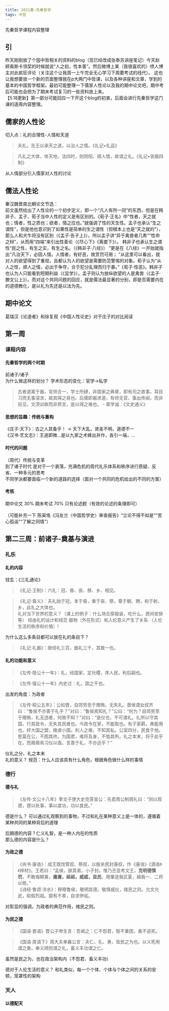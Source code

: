 ```yaml
---
title: 2021春-先秦哲学
tags: 中哲
---
```

先秦哲学课程内容整理
<!--more-->

## 引

昨天刚刚放了个囤中哲相关的资料的blog（现已经改成张泰苏讲座笔记）今天赵婷奥斯卡领奖的时候就说“人之初，性本善”。然后微博上某（我很喜欢的）喷人博主对此疯狂评论（关注这个让我周一上午完全无心学习下周要考试的线代）。
这也让我想要放一个新的页面整理我在p大两门中哲课，以及各种讲座和文章，学到的基本的中国哲学框架。最初可能整理一下儒家人性论以及我的期中论文吧，期中考后可能也会把为了期末考试复习的一些资料放上来。  
【5.18更新】第一部分可能回应一下开这个blog的初衷，后面会进行先秦哲学这门课的逐周内容整理。  

## 儒家的人性论
切入点：礼的合理性-人情和天道  
> 夫礼，先王以承天之道，以治人之情。《礼记•礼运》  

> 凡礼之大体，体天地，法四时，则阴阳，顺人情，故谓之礼。《礼记•丧服四制》  

从人情部分引入儒家对人性的讨论

## 儒法人性论
秦汉魏晋南北朝论文节选：  
前文虽然给出了人性论的一个初步定义，即一个“凡人有所一同”的东西，但是在韩非子、孟子、荀子当中人性的定义是有区别的。《荀子·正名》中“性者，天之就也；情者，性之质也；欲者，情之应也。”就强调了性的天生性。孟子也承认“生之谓性”，但是他也意识到了如果性是简单的生之谓性（但根本上也是“天之就的”），那么人和犬牛将没有区别（《孟子·告子上》）。所以孟子讲“异于禽兽者几希”“性命之辩”，从而用“四端”来引出性善论（《尽心下》《离娄下》）。 韩非子也承认生之谓性“民之性，有生之实，有生之名。（《韩非子·八经》） ”更是在《八经》一开始就指出“凡治天下，必因人情。人情者，有好恶，故赏罚可用； ”从这里可以看出，就对人的欲望得到了重视，且都认为人的欲望是需要防范警惕的对象。荀子认为“从人之性，顺人之情，必出于争夺，合于犯分乱理而归于暴。”《荀子·性恶》。韩非子也认为人只能看到短期利益（《显学》）。孟子则认为放纵欲望的人是禽兽（《孟子·滕文公上》）。而对这个共同问题的回应，就是儒法最显著的分别，即是否需要内在的道德教化，是以礼为先还是以法为先。  

## 期中论文
葛瑞汉《论道者》和徐复观《中国人性论史》对于庄子的对比阅读

## 第一周  
### 课程内容  
#### 先秦哲学的两个时期  
前诸子/诸子  
为什么做这样的划分？
学术形态的变化：官学->私学  
> 古者道寓于器，官师合一，学士所肄，非国家之典章，即有司之故事，耳目习而无事深求，故其得之易也。后儒即器求道，有师无官，事出传闻，而非目见，文须训故而非质言，是以得之难也。 - 章学诚：《文史通义》  

#### 思想的旨趣：传统与重构  
《庄子·天下》：古之人其备乎！ -> 天下大乱，贤圣不明，道德不一  
《汉书·艺文志》：王道即微...是以九家之术蜂出并作，各引一端，...  

#### 时代的问题  
（周代）传统与变革  
到了诸子时代 是对于一个衰落，充满危机的周代礼乐体系和秩序进行质疑、反省、一种多元的思考  
不同学派都要面临一个新的道路的选择（面对一个共同的危机给出的不同的方案）  

#### 考核
期中论文 30% 期末考试 70% 只有论述题（有效的论述的条理即可）  
<br>
（可能补充一下 陈寅恪《冯友兰〈中国哲学史〉审查报告》“立论不得不如是”“苦心孤诣”“了解之同情”）  


## 第二三周：前诸子-奠基与演进  
### 礼乐  
#### 礼的内容  
钱玄：《三礼通论》  
>《礼记·王制》：六礼：冠、昏、丧、祭、乡、相见。  

>《礼记·昏义》：夫礼始于冠，本于昏，重于丧、祭，尊于朝、聘，和于射、乡，此礼之大体也。  
礼对当下世界的意义？（课上的例子：什么场合穿服装，吃什么，房间安排等）
经由礼的设计和规范 器物（外在形式）和人伦意义产生了关系 （人伦生活的秩序和价值）!  

为什么这么多条目都可以放在礼的条目下？  
>《礼记·礼器》：故经礼三百，曲礼三千，其致一也。  

#### 礼的功能和意义
>《左传·隐公十一年》：礼，经国家，定社稷，序人民，利后嗣也。
 
>《左传·僖公十一年》内史过：礼，国之干也。  

出发的角度：为政者

>《左传·昭公五年》：公如晋，自郊劳至于赠贿，无失礼。晋侯谓女叔齐曰：“鲁侯不亦善于礼乎？”对曰：“鲁侯焉知礼？”公曰：“何为？自郊劳至于赠贿，礼无违者，何故不知？”对曰：“是仪也，不可谓礼。礼所以守其国，行其政令，无失其民者也。今政令在家，不能取也。有子家羁，弗能用也。奸大国之盟，陵虐小国。利人之难，不知其私。公室四分，民食于他。思莫在公，不图其终。为国君，难将及身，不恤其所。礼之本末，将于此乎在，而屑屑焉习仪以亟。言善于礼，不亦远乎？”  

仪礼之分、礼之本末  
礼的意义？ 规范：什么人应该具有什么角色，根据角色做什么样的事情  

### 德行  
#### 德与礼
>《左传·文公十八年》季文子使大史克答宣公：先君周公制周礼曰：“则以观德，德以处事，事以度功，功以食民。”  

德是什么？ 可以通过礼观察到的事物，不过和礼在某种意义上是一体的，遵循着某种共同的某种背后的道理  

后期德的内容？仁义礼智，是一种人内在的性质  
那么德的内容是什么？  

#### 为政之德  
>《尚书·康诰》：成王既伐管叔、蔡叔，以殷余民封康叔，作《康诰》《酒诰》《梓材》。王若曰：“孟侯，朕其弟，小子封。惟乃丕显考文王，**克明德慎罚**，不敢侮鳏寡，**庸庸，祗祗，威威，显民**，用肇造我区夏，越我一、二邦以修。”  
>《诗经·鲁颂·泮水》：穆穆鲁侯，敬明其德。敬慎威仪，维民之则。允文允武，昭假烈祖。靡有不孝，自求伊祜。  

对彰显的强调，为政者的典范作用，维民之则。  

#### 为民之德
>《国语·晋语》晋公子申生言：吾闻之：仁不怨君，智不重困，勇不逃死。

>《国语·周语下》周大夫单襄公言：夫仁、礼、勇，皆民之为也。以义死用谓之勇，奉义顺则谓之礼，畜义丰功谓之仁。  

虽然是民之为，也在政治架构内（不怨君、畜义丰功）  

德对于人伦生活的意义？ 和礼类似，每一个个体、个体与个体之间的关系的安顿，笼罩性的架构  


### 天人
#### 以德配天


